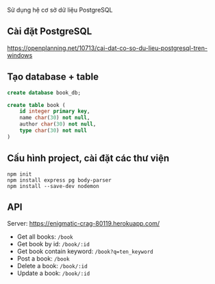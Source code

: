 Sử dụng hệ cơ sở dữ liệu PostgreSQL

## Cài đặt PostgreSQL

https://openplanning.net/10713/cai-dat-co-so-du-lieu-postgresql-tren-windows

## Tạo database + table

```sql
create database book_db;

create table book (
	id integer primary key,
	name char(30) not null,
	author char(30) not null,
	type char(30) not null
)
```

## Cấu hình project, cài đặt các thư viện

```
npm init
npm install express pg body-parser
npm install --save-dev nodemon
```

## API

Server: https://enigmatic-crag-80119.herokuapp.com/

- Get all books:  `/book`
- Get book by id: `/book/:id`
- Get book contain keyword: `/book?q=ten_keyword`
- Post a book: 	`/book`
- Delete a book: `/book/:id`
- Update a book: `/book/:id`